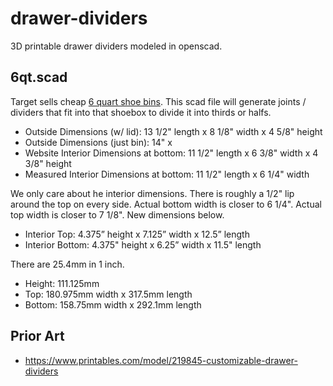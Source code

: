 # drawer-dividers

3D printable drawer dividers modeled in openscad.

## 6qt.scad

Target sells cheap [6 quart shoe bins](https://www.target.com/p/6qt-clear-storage-box-white-room-essentials-8482/-/A-80162146#lnk=sametab). This scad file will generate joints / dividers that fit into that shoebox to divide it into thirds or halfs. 

* Outside Dimensions (w/ lid): 13 1/2" length x 8 1/8" width x 4 5/8" height
* Outside Dimensions (just bin): 14" x 
* Website Interior Dimensions at bottom: 11 1/2" length x 6 3/8" width x 4 3/8" height
* Measured Interior Dimensions at bottom: 11 1/2" length x 6 1/4" width 

We only care about he interior dimensions. There is roughly a 1/2" lip around the top on every side. Actual bottom width is closer to 6 1/4". Actual top width is closer to 7 1/8". New dimensions below.

* Interior Top: 4.375” height x 7.125” width x 12.5” length
* Interior Bottom: 4.375" height x 6.25” width x 11.5" length

There are 25.4mm in 1 inch.

* Height: 111.125mm
* Top: 180.975mm width x 317.5mm length
* Bottom: 158.75mm width x 292.1mm length



## Prior Art

* https://www.printables.com/model/219845-customizable-drawer-dividers
